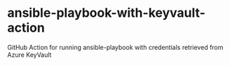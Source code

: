 # ansible-playbook-with-keyvault-action
GitHub Action for running ansible-playbook with credentials retrieved from Azure KeyVault

